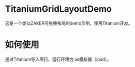 TitaniumGridLayoutDemo
======================

这是一个类似ZAKER可拖拽布局的demo示例，使用Titanium开发。


如何使用
======================
通过Titanium导入项目，运行环境为ios模拟器（ipad）。